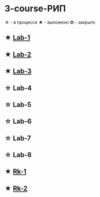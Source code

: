 # 3-course-РИП
☆ - в процессе
★ - выложено
✪ - закрыто

★ [Lab-1](https://github.com/VolandAID/3-course-RIP/tree/main/Lab-1)
---
★ [Lab-2](https://github.com/VolandAID/3-course-RIP/tree/main/Lab-2)
---
★ [Lab-3](https://github.com/VolandAID/3-course-RIP/tree/main/Lab-3)
---
☆ Lab-4
---
☆ Lab-5
---
☆ Lab-6
---
☆ Lab-7
---
☆ Lab-8
---

★ [Rk-1](https://github.com/VolandAID/3-course-RIP/tree/main/RK-1)
---
★ [Rk-2](https://github.com/VolandAID/3-course-RIP/tree/main/RK-1)
---
